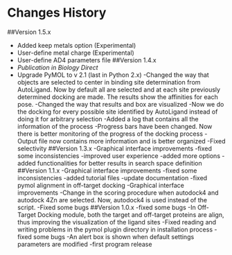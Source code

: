 # Changes History
##Version 1.5.x
- Added keep metals option (Experimental)
- User-define metal charge (Experimental)
- User-define AD4 parameters file
##Version 1.4.x
- *Publication in Biology Direct*
- Upgrade PyMOL to v 2.1 (last in Python 2.x)
-Changed the way that objects are selected to center in binding site determination from AutoLigand. Now by default all
are selected and at each site previously determined docking are made. The results show the affinities for each pose.
-Changed the way that results and box are visualized
-Now we do the docking for every possible site identified by AutoLigand instead of doing it for arbitrary selection
-Added a log that contains all the information of the process
-Progress bars have been changed. Now there is better monitoring of the progress of the docking process
-Output file now contains more information and is better organized
-Fixed selectivity
##Version 1.3.x
-Graphical interface improvements
-fixed some inconsistencies
-improved user experience
-added more options
-added functionalities for better results in search space definition
##Version 1.1.x
-Graphical interface improvements
-fixed some inconsistencies
-added tutorial files
-update documentation
-fixed pymol alignment in off-target docking
-Graphical interface improvements
-Change in the scoring procedure when autodock4 and autodock 4Zn are selected. Now, autodock4 is used instead of the script.
-Fixed some bugs
##Version 1.0.x
-fixed some bugs
-In Off-Target Docking module, both the target and off-target proteins are align, thus improving the visualization of
the ligand sites
-Fixed reading and writing problems in the pymol plugin directory in installation process
-fixed some bugs
-An alert box is shown when default settings parameters are modified
-first program release

